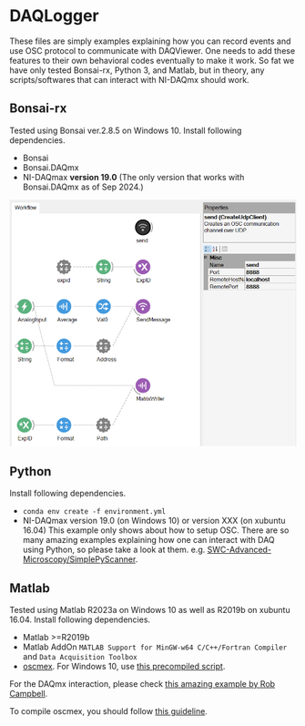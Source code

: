 # DAQLogger
These files are simply examples explaining how you can record events and use OSC protocol to communicate with DAQViewer. One needs to add these features to their own behavioral codes eventually to make it work. So fat we have only tested Bonsai-rx, Python 3, and Matlab, but in theory, any scripts/softwares that can interact with NI-DAQmx should work.

## Bonsai-rx
Tested using Bonsai ver.2.8.5 on Windows 10.
Install following dependencies.
- Bonsai
- Bonsai.DAQmx 
- NI-DAQmax **version 19.0** (The only version that works with Bonsai.DAQmx as of Sep 2024.)

![image](https://github.com/sumiya-kuroda/DAQViewer/blob/gallery/gallery/bonsai_screenshot.PNG)

## Python
Install following dependencies.
- `conda env create -f environment.yml`
- NI-DAQmax version 19.0 (on Windows 10) or version XXX (on xubuntu 16.04)
This example only shows about how to setup OSC. There are so many amazing examples explaining how one can interact with DAQ using Python, so please take a look at them. e.g. [SWC-Advanced-Microscopy/SimplePyScanner](https://github.com/SWC-Advanced-Microscopy/SimplePyScanner).

## Matlab
Tested using Matlab R2023a on Windows 10 as well as R2019b on xubuntu 16.04.
Install following dependencies. 
- Matlab >=R2019b
- Matlab AddOn `MATLAB Support for MinGW-w64 C/C++/Fortran Compiler` and `Data Acquisition Toolbox`
- [oscmex](https://sourceforge.net/projects/oscmex/). For Windows 10, use [this precompiled script](https://github.com/sumiya-kuroda/oscmex/tree/master).

For the DAQmx interaction, please check [this amazing example by Rob Campbell](https://github.com/BaselLaserMouse/ScanImageTools/blob/master/code/%2Bsitools/%40ai_recorder/ai_recorder.m).

To compile oscmex, you should follow [this guideline](https://stackoverflow.com/questions/14789656/linking-matlab-to-a-dll-library).